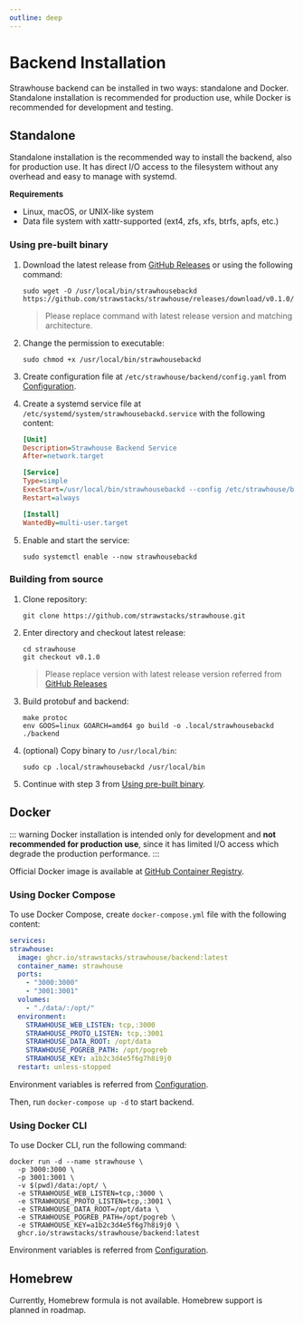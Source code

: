 ```yaml
---
outline: deep
---
```


# Backend Installation

Strawhouse backend can be installed in two ways: standalone and Docker. Standalone installation is recommended for production use, while Docker is recommended for development and testing.

## Standalone

Standalone installation is the recommended way to install the backend, also for production use. It has direct I/O access to the filesystem without any overhead and easy to manage with systemd.

**Requirements**

- Linux, macOS, or UNIX-like system
- Data file system with xattr-supported (ext4, zfs, xfs, btrfs, apfs, etc.)

### Using pre-built binary

1. Download the latest release from [GitHub Releases](https://github.com/strawstacks/strawhouse/releases) or using the following command:
    ```shell
    sudo wget -O /usr/local/bin/strawhousebackd https://github.com/strawstacks/strawhouse/releases/download/v0.1.0/strawhousebackd_linux_amd64
    ```
    > Please replace command with latest release version and matching architecture.
2. Change the permission to executable:
    ```shell
    sudo chmod +x /usr/local/bin/strawhousebackd
    ```
   
3. Create configuration file at `/etc/strawhouse/backend/config.yaml` from [Configuration](/backend/configuration).
4. Create a systemd service file at `/etc/systemd/system/strawhousebackd.service` with the following content:
    ```ini
    [Unit]
    Description=Strawhouse Backend Service
    After=network.target

    [Service]
    Type=simple
    ExecStart=/usr/local/bin/strawhousebackd --config /etc/strawhouse/backend/config.yaml
    Restart=always

    [Install]
    WantedBy=multi-user.target
    ```
5. Enable and start the service:
    ```shell
    sudo systemctl enable --now strawhousebackd
    ```
   
### Building from source

1. Clone repository:
    ```shell
    git clone https://github.com/strawstacks/strawhouse.git
    ```

2. Enter directory and checkout latest release:
    ```shell
    cd strawhouse
    git checkout v0.1.0
    ```
    > Please replace version with latest release version referred from [GitHub Releases](https://github.com/strawstacks/strawhouse/releases)

3. Build protobuf and backend:
    ```shell
    make protoc
    env GOOS=linux GOARCH=amd64 go build -o .local/strawhousebackd ./backend
    ```
   
4. (optional) Copy binary to `/usr/local/bin`:
    ```shell
    sudo cp .local/strawhousebackd /usr/local/bin
    ```
   
5. Continue with step 3 from [Using pre-built binary](#using-pre-built-binary).
   
## Docker

::: warning
Docker installation is intended only for development and **not recommended for production use**, since it has limited I/O access which degrade the production performance.
:::

Official Docker image is available at [GitHub Container Registry](https://github.com/strawstacks/strawhouse/pkgs/container/strawhouse%2Fbackend).

### Using Docker Compose

To use Docker Compose, create `docker-compose.yml` file with the following content:
```yaml
services:
strawhouse:
  image: ghcr.io/strawstacks/strawhouse/backend:latest
  container_name: strawhouse
  ports:
    - "3000:3000"
    - "3001:3001"
  volumes:
    - "./data/:/opt/"
  environment:
    STRAWHOUSE_WEB_LISTEN: tcp,:3000
    STRAWHOUSE_PROTO_LISTEN: tcp,:3001
    STRAWHOUSE_DATA_ROOT: /opt/data
    STRAWHOUSE_POGREB_PATH: /opt/pogreb
    STRAWHOUSE_KEY: a1b2c3d4e5f6g7h8i9j0
  restart: unless-stopped
```

Environment variables is referred from [Configuration](/backend/configuration).

Then, run `docker-compose up -d` to start backend.

### Using Docker CLI

To use Docker CLI, run the following command:
```shell
docker run -d --name strawhouse \
  -p 3000:3000 \
  -p 3001:3001 \
  -v $(pwd)/data:/opt/ \
  -e STRAWHOUSE_WEB_LISTEN=tcp,:3000 \
  -e STRAWHOUSE_PROTO_LISTEN=tcp,:3001 \
  -e STRAWHOUSE_DATA_ROOT=/opt/data \
  -e STRAWHOUSE_POGREB_PATH=/opt/pogreb \
  -e STRAWHOUSE_KEY=a1b2c3d4e5f6g7h8i9j0 \
  ghcr.io/strawstacks/strawhouse/backend:latest
```

Environment variables is referred from [Configuration](/backend/configuration).

## Homebrew

Currently, Homebrew formula is not available. Homebrew support is planned in roadmap.